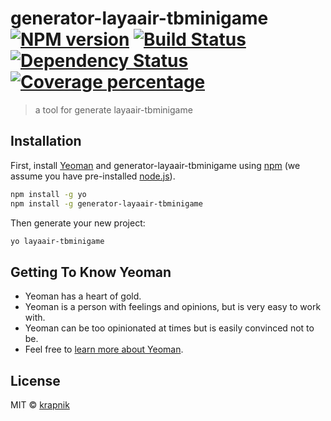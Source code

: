 # generator-layaair-tbminigame [![NPM version][npm-image]][npm-url] [![Build Status][travis-image]][travis-url] [![Dependency Status][daviddm-image]][daviddm-url] [![Coverage percentage][coveralls-image]][coveralls-url]
> a tool for generate layaair-tbminigame

## Installation

First, install [Yeoman](http://yeoman.io) and generator-layaair-tbminigame using [npm](https://www.npmjs.com/) (we assume you have pre-installed [node.js](https://nodejs.org/)).

```bash
npm install -g yo
npm install -g generator-layaair-tbminigame
```

Then generate your new project:

```bash
yo layaair-tbminigame
```

## Getting To Know Yeoman

 * Yeoman has a heart of gold.
 * Yeoman is a person with feelings and opinions, but is very easy to work with.
 * Yeoman can be too opinionated at times but is easily convinced not to be.
 * Feel free to [learn more about Yeoman](http://yeoman.io/).

## License

MIT © [krapnik]()


[npm-image]: https://badge.fury.io/js/generator-layaair-tbminigame.svg
[npm-url]: https://npmjs.org/package/generator-layaair-tbminigame
[travis-image]: https://travis-ci.com/krapnikkk/generator-layaair-tbminigame.svg?branch=master
[travis-url]: https://travis-ci.com/krapnikkk/generator-layaair-tbminigame
[daviddm-image]: https://david-dm.org/krapnikkk/generator-layaair-tbminigame.svg?theme=shields.io
[daviddm-url]: https://david-dm.org/krapnikkk/generator-layaair-tbminigame
[coveralls-image]: https://coveralls.io/repos/krapnikkk/generator-layaair-tbminigame/badge.svg
[coveralls-url]: https://coveralls.io/r/krapnikkk/generator-layaair-tbminigame
